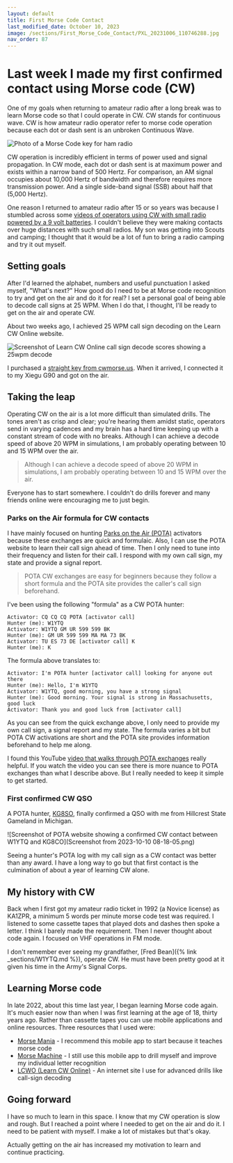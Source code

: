 ```yaml
---
layout: default
title: First Morse Code Contact
last_modified_date: October 10, 2023
image: /sections/First_Morse_Code_Contact/PXL_20231006_110746288.jpg
nav_order: 87
---
```


# Last week I made my first confirmed contact using Morse code (CW)

One of my goals when returning to amateur radio after a long break was to learn
Morse code so that I could operate in CW. CW stands for continuous wave. CW is 
how amateur radio operator refer to morse code operation because each dot or dash
sent is an unbroken Continuous Wave. 

![Photo of a Morse Code key for ham radio](PXL_20231006_110746288.jpg)

CW operation is incredibly efficient in terms of power used and signal propagation.
In CW mode, each dot or dash sent is at maximum
power and exists within a narrow band of 500 Hertz. For comparison, an AM signal
occupies about 10,000 Hertz of bandwidth and therefore requires more transmission power.
And a single side-band signal (SSB) about half that (5,000 Hertz).

One reason I returned to amateur radio after 15 or so years was because I
stumbled across some 
[videos of operators using CW with small radio powered by a 9 volt batteries](https://youtu.be/A4Na0fuImpk?si=33RVVVrLPtIr0omv). 
I couldn't believe they were making contacts over huge distances with such small radios.
My son was getting into Scouts and camping; I thought that it would be a lot of fun to bring
a radio camping and try it out myself.

## Setting goals

After I'd learned the alphabet, numbers and useful punctuation I asked myself, "What's next?" How
good do I need to be at Morse code recognition to try and get on the air and do it for real? I
set a personal goal of being able to decode call signs at 25 WPM. When I do that, I thought, I'll
be ready to get on the air and operate CW.

About two weeks ago, I achieved 25 WPM call sign decoding on the Learn CW Online website.

![Screenshot of Learn CW Online call sign decode scores showing a 25wpm decode](lcwo_drill_screenshot.png)

I purchased a [straight key from cwmorse.us](https://cwmorse.us/collections/camel-back-keys). When it
arrived, I connected it to my Xiegu G90 and got on the air.

## Taking the leap

Operating CW on the air is a lot more difficult than simulated drills. The tones aren't as crisp and clear;
you're hearing them amidst static, operators send in varying cadences and my brain has a hard time
keeping up with a constant stream of code with no breaks. Although I can achieve a decode speed of above
20 WPM in simulations, I am probably operating between 10 and 15 WPM over the air.

> Although I can achieve a decode speed of above
> 20 WPM in simulations, I am probably operating between 10 and 15 WPM over the air.

Everyone has to start somewhere. I couldn't do drills forever and many friends online were encouraging me to 
just begin.

### Parks on the Air formula for CW contacts

I have mainly focused on hunting [Parks on the Air (POTA)](https://pota.app/#/) activators because these exchanges are quick and formulaic.
Also, I can use the POTA website to learn their call sign ahead of time. 
Then I only need to tune into their frequency and listen for their call. 
I respond with my own call sign, my state and provide a signal report.

> POTA CW exchanges are easy for beginners because they follow a short formula and
> the POTA site provides the caller's call sign beforehand.

I've been using the following "formula" as a CW POTA hunter:

    Activator: CQ CQ CQ POTA [activator call]
    Hunter (me): W1YTQ
    Activator: W1YTQ GM UR 599 599 BK
    Hunter (me): GM UR 599 599 MA MA 73 BK
    Activator: TU ES 73 DE [activator call] K
    Hunter (me): K

The formula above translates to:

    Activator: I'm POTA hunter [activator call] looking for anyone out there
    Hunter (me): Hello, I'm W1YTQ
    Activator: W1YTQ, good morning, you have a strong signal
    Hunter (me): Good morning. Your signal is strong in Massachusetts, good luck
    Activator: Thank you and good luck from [activator call]

As you can see from the quick exchange above, I only need to provide my own call sign, a signal report and my state. 
The formula varies a bit but POTA CW activations are short and the POTA site provides information beforehand to help me along.

I found this YouTube [video that walks through POTA exchanges](https://youtu.be/Fq3teRrNypA?si=uCMArsfFdqezxE3E) really helpful.
If you watch the video you can see there is more nuance to POTA exchanges than what I describe above. But I really needed to keep 
it simple to get started. 

### First confirmed CW QSO

A POTA hunter, [KG8SO](https://www.qrz.com/db/KG8SO), finally confirmed a QSO with me from Hillcrest State Gameland in Michigan.

![Screenshot of POTA website showing a confirmed CW contact between W1YTQ and KG8CO](Screenshot from 2023-10-10 08-18-05.png)

Seeing a hunter's POTA log with my call sign as a CW contact was better than any award. I have a long way to go but that
first contact is the culmination of about a year of learning CW alone.

## My history with CW

Back when I first got my amateur radio ticket in 1992 (a Novice license) as KA1ZPR, 
a minimum 5 words per minute morse code
test was required. I listened to some cassette tapes that played dots and dashes then spoke a letter.
I think I barely made the requirement. Then I never thought about code again. I focused on VHF operations
in FM mode.

I don't remember ever seeing my grandfather, [Fred Bean]({% link _sections/W1YTQ.md %}), operate CW. He
must have been pretty good at it given his time in the Army's Signal Corps.

## Learning Morse code

In late 2022, about this time last year, I began learning Morse code again. It's much easier now than
when I was first learning at the age of 18, thirty years ago. Rather than cassette tapes you can 
use mobile applications and online resources. Three resources that I used were:

  - [Morse Mania](https://play.google.com/store/apps/details?id=net.countrymania.morse) - I recommend this mobile app to start because it teaches morse code
  - [Morse Machine](https://play.google.com/store/apps/details?id=com.iu4apc.morsemachine) - I still use this mobile app to drill myself and improve my individual letter recognition
  - [LCWO (Learn CW Online)](https://lcwo.net/) - An internet site I use for advanced drills like call-sign decoding

## Going forward

I have so much to learn in this space. I know that my CW operation is slow and rough. But I reached a point where I needed to get on the air and do it.  I need to be patient with myself. I make a lot of mistakes but that's okay.

Actually getting on the air has increased my motivation to learn and continue practicing. 


